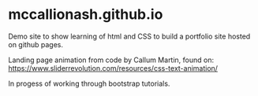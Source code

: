 # mccallionash.github.io

Demo site to show learning of html and CSS to build a portfolio site hosted on github pages.

Landing page animation from code by Callum Martin, found on:
https://www.sliderrevolution.com/resources/css-text-animation/

In progess of working through bootstrap tutorials.
